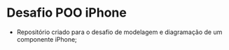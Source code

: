 # Desafio POO iPhone
- Repositório criado para o desafio de modelagem e diagramação de um componente iPhone;